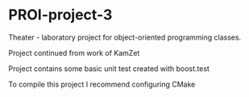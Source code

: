 # PROI-project-3
Theater - laboratory project for object-oriented programming classes.

Project continued from work of KamZet

Project contains some basic unit test created with boost.test

To compile this project I recommend configuring CMake
